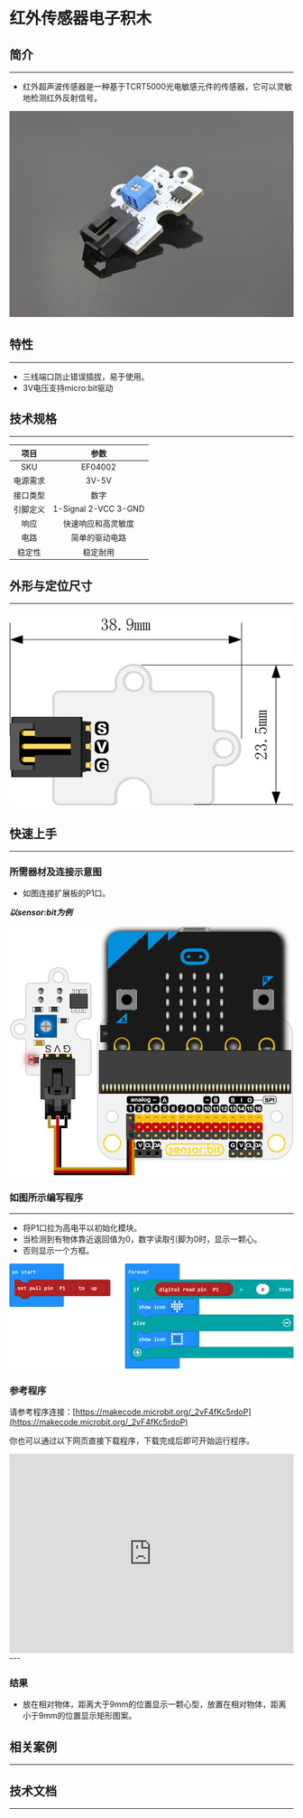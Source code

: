 # 红外传感器电子积木

## 简介
---
- 红外超声波传感器是一种基于TCRT5000光电敏感元件的传感器，它可以灵敏地检测红外反射信号。

 ![](./images/H1J5LWu.jpg)

## 特性
---
- 三线端口防止错误插拔，易于使用。
-  3V电压支持micro:bit驱动

## 技术规格
---
项目 | 参数 
:-: | :-: 
SKU|EF04002
电源需求|3V-5V
接口类型|数字
引脚定义|1-Signal 2-VCC 3-GND
响应|快速响应和高灵敏度
电路|简单的驱动电路
稳定性|稳定耐用

## 外形与定位尺寸
---

 ![](./images/ktk6q7u.png)

## 快速上手
---
### 所需器材及连接示意图
- 如图连接扩展板的P1口。

***以sensor:bit为例***

 ![](./images/md29vd4.png)

### 如图所示编写程序
---
- 将P1口拉为高电平以初始化模块。
- 当检测到有物体靠近返回值为0，数字读取引脚为0时，显示一颗心。
- 否则显示一个方框。

 ![](./images/99rRrZp.png)

### 参考程序

请参考程序连接：[https://makecode.microbit.org/_2vF4fKc5rdoP](https://makecode.microbit.org/_2vF4fKc5rdoP)

你也可以通过以下网页直接下载程序，下载完成后即可开始运行程序。

<div style="position:relative;height:0;padding-bottom:70%;overflow:hidden;"><iframe style="position:absolute;top:0;left:0;width:100%;height:100%;" src="https://makecode.microbit.org/#pub:_2vF4fKc5rdoP" frameborder="0" sandbox="allow-popups allow-forms allow-scripts allow-same-origin"></iframe></div>  
---

### 结果
- 放在相对物体，距离大于9mm的位置显示一颗心型，放置在相对物体，距离小于9mm的位置显示矩形图案。

## 相关案例
---


## 技术文档
---
